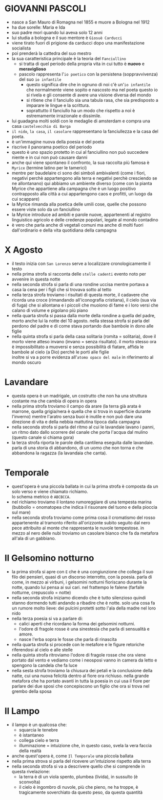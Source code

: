 # GIOVANNI PASCOLI
- nasce a San Mauro di Romagna nel 1855 e muore a Bologna nel 1912
- ha due sorelle: Maria e Ida
- suo padre morì quando lui aveva solo 12 anni
- lui studia a bologna e il suo mentore è `Giosuè Carducci`
- viene tirato fuori di prigione da carducci dopo una manifestazione socialista
- poi prenderà la cattedra del suo mestro
- la sua caratteristica principale è la teoria del `Fanciullino`
    - si tratta di quel periodo della propria vita in cui tutto è **nuovo** e **meraviglioso**
    - pascolo rappresenta l'`io poetico` con la persistena (soppravvivenza) del suo `io infantile`
        - questo significa dire che in ognuno di noi c'è un'`io infantile` che normalmente viene sopito e nascosto ma nel poeta questo io si rivela e gli consente di avere una visione diversa del mondo
        - si ritiene che il fanciullo sia una tabula rasa, che sia predisposto a imparare le lingue e la scrittura.
        - soprattutto il fanciullo ha un modo che rispetto a noi è estremamente irrazionale e dissimile.
- lui guadagna molti soldi con le medaglie di amsterdam e compra una casa `castelvecchio di Barga`
- `il nido`, `la casa`, `il casolare` rappresentano la fanciullezza e la casa del poeta.
- è un'immagine nuova della poesia e del poeta
- riscrive il panorama poetico del periodo
- questo è uno spazio protetto in cui al fanciullino non può succedere niente e in cui non può causare danni
- anche qui viene spontaneo il confronto, la sua raccolta più famosa è `Myrice` (termine latino per le tamerici)
- mentre per baudelaire ci sono dei simboli ambivalenti (come i fiori, negativi perchè appartengono alla terra e negativi perchè cresciendo se ne allontanano) qui abbiamo un ambiente diverso (come con la pianta Myrice che appartiene alla campagna che è un luogo positivo contrapposto alla città a cui appartengono caos e profitti, un luogo da cui scappare)
- la Myrice rimanda alla poetica delle umili cose, quelle che possono essere viste solo da un fanciullino
- la Myrice introduce ad ambiti e parole nuove, appartenenti al registro linguistico agricolo e delle credenze popolari, legate al mondo contadino
- è vero che parla anche di vegetali comuni ma anche di molti fuori dall'ordinario e della vita quotidiana della campagna
# X Agosto
- il testo inizia con `San Lorenzo` serve a localizzare cronologicamente il testo
- nella prima strofa si racconta delle `stelle cadenti` evento noto per avvenire in questa notte
- nella seconda strofa si parla di una rondine uccisa mentre portava a casa la cena per i figli che si trovava sotto al tetto
- nella terza strofa troviamo i risultati di questa morte, il cadavere che ricorda una croce (rimandando all'iconografia cristiana), il cielo (sua via di fuga) che si allontana e i piccoli che muoiono di fame e i loro versi che calano di volume e pigolano più piano
- nella quarta strofa si passa dalla morte della rondine a quella del padre, morto anche lui la notte del 10 agosto.
nella stessa strofa si parla del perdono del padre e di come stava portando due bambole in dono alle figlie
- nella quinta strofa si parla della casa solitaria (romita = solitaria), dove il morto viene atteso invano (invano = senza risultato). il morto stesso ora è impossibilitato a muoversi e senza possibilità di fiatare, affida le bambole al cielo (a Dio) perchè le porti alle figlie    
inoltre si va a porre evidenza all'`atomo opaco del male` in riferimento al mondo oscuro
# Lavandare
- questa opera è un madrigale, un costrutto che non ha una struttura costante ma che cambia di opera in opera
- nella prima strofa troviamo il campo da arare (la terra già arata è marrone, quella grigia/nera è quella che si trova in superficie durante l'inverno) mentre l'aratro senza buoi è inutile e non può dare una direzione di vita e della nebbia mattutina tipoca dalla campagna
- nella seconda strofa si parla del ritmo al cui le lavandaie lavano i panni, un ritmo dato dallo scorrere del canale che porta l'acqua dal mulino (questo canale si chiama gora)
- la terza strofa riporta le parole della cantilena eseguita dalle lavandaie. parla di una storia di abbandono, di un uomo che non torna e che abbandona la ragazza (la lavandaia che canta).
# Temporale
- quest'opera è una piccola ballata in cui la prima strofa è composta da un solo verso e viene chiamato richiamo.    
lo schema metrico è `ABCBCCA`.
- nel richiamo troviamo il lontano rumoreggiare di una tempesta marina (bubbolìo = onomatopea che indica il risuonare del tuono e della pioccia sul mare)
- nella seconda strofa troviamo come prima cosa il cromatismo del rosso appartenente al tramonto riferito all'orizzonte subito seguito dal nero pece attribuito al monte che rappresenta le nuvole tempestose. in mezzo al nero delle nubi troviamo un casolare bianco che fa da metafora all'ala di un gabbiano.
# Il Gelsomino notturno
- la prima strofa si apre con `E` che è una congiunzione che collega il suo filo dei pensieri, quasi di un discorso interrotto, con la poesia.
parla di come, in mezzo ai virbuni, i gelsomini notturni fioriscano durante la notte, quando lui pensa ai sui cari. nel frattempo le falene (farfalle notturne, crepuscolo = notte)
- nella seconda strofa iniziamo dicendo che è tutto silenzioso quindi stanno dormendo tutti andando a ribadire che è notte. solo una cosa fa un rumore molto lieve: dei pulcini protetti sotto l'ala della madre nel loro nido
- nella terza poesia si va a parlare di:
    - calici aperti che ricordano la forma dei gelsomini notturni.
    - l'odore di fragole rosse è una sinestesia che parla di sensualità e amore.
    - nasce l'erba sopra le fosse che parla di rinascita
- nella quarta strofa si procede con le metafore e le figure retoriche riferendosi al cielo e alle stelle
- nella quinta strofa ritroviamo l'odore di fragole rosse che ora viene portato dal vento e vediamo come i neosposi vanno in camera da letto e spengono la candela che fa luce
- nella sesta strofa troviamo la chiusura dei petali e la conclusione della natte, cui una nuova felicità dentro al fiore ora richiuso.
nella grande metafora che ha portato avanti in tutta la poesia in cui usa il fiore per parlare dei due sposi che concepiscono un figlio che ora si trova nel grembo della sposa
# Il Lampo
- il lampo è un qualcosa che:
    - squarcia le tenebre
    - è istantaneo
    - collega cielo e terra
    - illuminazione = intuizione che, in questo caso, svela la vera faccia della realtà
- anche quest'opera è, come `Il Temporale` una piccola ballata
- nella prima strova si parla del ricevere un'intuizione rispetto alla terra
- nella seconda strofa si va a descrivere quello che si comprende in questa rivelazione:
    - la terra è di un viola spento, plumbea (livida), in sussulto (è sconvolta)
    - il cielo è ingombro di nuvole, più che pieno, ne ha troppe, è tragicamente soverchiato da questo peso, da questa quantità